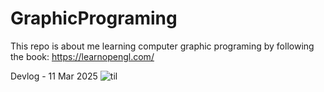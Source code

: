# GraphicPrograming
This repo is about me learning computer graphic programing by following the book: https://learnopengl.com/

Devlog - 11 Mar 2025
![til](./LearnOpenGL/devlogs/gifs/devlog_gif01.gif)

